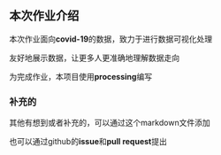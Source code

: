 ## 本次作业介绍

本次作业面向**covid-19**的数据，致力于进行数据可视化处理

友好地展示数据，让更多人更准确地理解数据走向

为完成作业，本项目使用**processing**编写

### 补充的

其他有想到或者补充的，可以通过这个markdown文件添加

也可以通过github的**issue**和**pull request**提出

